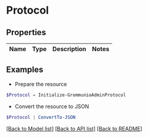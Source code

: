 # Protocol
## Properties

Name | Type | Description | Notes
------------ | ------------- | ------------- | -------------

## Examples

- Prepare the resource
```powershell
$Protocol = Initialize-GrommunioAdminProtocol 
```

- Convert the resource to JSON
```powershell
$Protocol | ConvertTo-JSON
```

[[Back to Model list]](../README.md#documentation-for-models) [[Back to API list]](../README.md#documentation-for-api-endpoints) [[Back to README]](../README.md)

